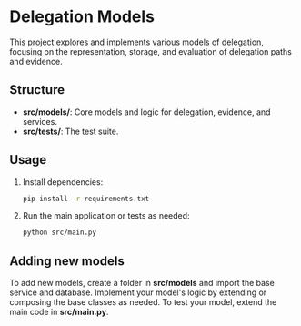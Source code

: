 # Delegation Models

This project explores and implements various models of delegation, focusing on the representation, storage, and evaluation of delegation paths and evidence.

## Structure

- **src/models/**: Core models and logic for delegation, evidence, and services.
- **src/tests/**: The test suite.

## Usage

1. Install dependencies:

   ```bash
   pip install -r requirements.txt
   ```

2. Run the main application or tests as needed:

   ```bash
   python src/main.py
   ```

## Adding new models

To add new models, create a folder in **src/models** and import the base service and database. Implement your model's logic by extending or composing the base classes as needed. To test your model, extend the main code in **src/main.py**.
